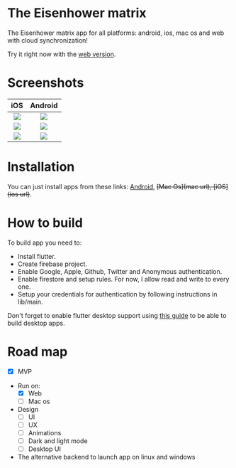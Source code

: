 # The Eisenhower matrix

The Eisenhower matrix app for all platforms: android, ios, mac os and web with cloud synchronization! 

Try it right now with the [web version](https://maksimka101.github.io/Eisenhower-matrix/web/app/).

# Screenshots
|             iOS                       |                  Android              |
| :-----------------------------------: | :-----------------------------------: |
| ![](https://downloader.disk.yandex.ru/preview/79f71de55e31102c1e24905db02dc9dbda926aad8cdc43b5276aa12c78d2e8f7/5ee02921/PnBpqEInxmf-xACHjkMN0hgJ8COLYeEQFCEJE2v7ki9ryKfYuu0Th7SYT5PgGoJJxxdrybDcSNishUoehs712w==?uid=0&filename=ios_screenshot_1.jpg&disposition=inline&hash=&limit=0&content_type=image%2Fjpeg&tknv=v2&owner_uid=657489280&size=1920x1006) | ![](https://yadi.sk/i/HZrapDLh-fjGQQ) |
| ![](https://yadi.sk/i/-UbJEpKSvN-ksA) | ![](https://yadi.sk/i/ulhueW9nOKQkqg) |
| ![](https://yadi.sk/i/6UmgnlaCOrTUFw) | ![](https://yadi.sk/i/cc-9EwXik4QY9w) |

# Installation
You can just install apps from these links: [Android](https://yadi.sk/d/BNUTlk8NUwv_Nw), ~~[Mac Os](mac url), [iOS](ios url)~~.


# How to build
To build app you need to:
 - Install flutter.
 - Create firebase project.
 - Enable Google, Apple, Github, Twitter and Anonymous authentication.
 - Enable firestore and setup rules. For now, I allow read and write to every one.
 - Setup your credentials for authentication by following instructions in lib/main. 
 
 Don't forget to enable flutter desktop support using [this guide](https://flutter.dev/desktop) to be able to build desktop apps.
 
# Road map
- [x] MVP

- Run on:
  - [x] Web
  - [ ] Mac os

- Design
  - [ ] UI
  - [ ] UX
  - [ ] Animations
  - [ ] Dark and light mode
  - [ ] Desktop UI

- The alternative backend to launch app on linux and windows
